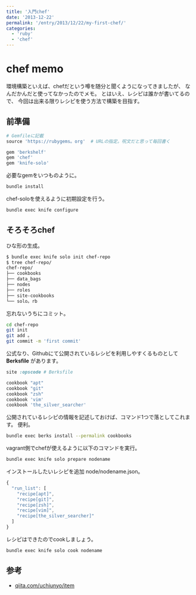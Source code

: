 ```yaml
---
title: '入門chef'
date: '2013-12-22'
permalink: '/entry/2013/12/22/my-first-chef/'
categories:
  - 'ruby'
  - 'chef'
---
```


# chef memo

環境構築といえば、chefだという噂を随分と聞くようになってきましたが、
なんだかんだと使ってなかったのでメモ。
とはいえ、レシピは誰かが書いてるので、
今回は出来る限りレシピを使う方法で構築を目指す。

## 前準備

```ruby
# Gemfileに記載
source 'https://rubygems。org'  # URLの指定。呪文だと思って毎回書く

gem 'berkshelf'
gem 'chef'
gem 'knife-solo'
```

必要なgemをいつものように。

```sh
bundle install
```

chef-soloを使えるように初期設定を行う。

```sh
bundle exec knife configure
```

## そろそろchef

ひな形の生成。

```bash
$ bundle exec knife solo init chef-repo
$ tree chef-repo/
chef-repo/
├── cookbooks
├── data_bags
├── nodes
├── roles
├── site-cookbooks
└── solo。rb
```

忘れないうちにコミット。

```sh
cd chef-repo
git init
git add 。
git commit -m 'first commit'
```

公式なり、Githubにて公開されているレシピを利用しやすくるものとして **Berksfile** があります。

```ruby
site :opscode # Berksfile

cookbook "apt"
cookbook "git"
cookbook "zsh"
cookbook 'vim'
cookbook 'the_silver_searcher'
```

公開されているレシピの情報を記述しておけば、コマンド1つで落としてこれます。
便利。

```sh
bundle exec berks install --permalink cookbooks
```

vagrant側でchefが使えるように以下のコマンドを実行。

```sh
bundle exec knife solo prepare nodename
```

インストールしたいレシピを追加
node/nodename.json。

```js
{
  "run_list": [
    "recipe[apt]",
    "recipe[git]",
    "recipe[zsh]",
    "recipe[vim]",
    "recipe[the_silver_searcher]"
  ]
}
```

レシピはできたのでcookしましょう。

```sh
bundle exec knife solo cook nodename
```

## 参考

- [qiita.com/uchiunyo/item](https://qiita.com/uchiunyo/items/5aa243f7a39ae443e10d)
